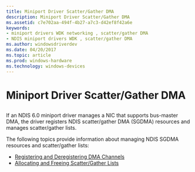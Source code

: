 ```yaml
---
title: Miniport Driver Scatter/Gather DMA
description: Miniport Driver Scatter/Gather DMA
ms.assetid: c7e702aa-494f-4b27-a7c3-d42ef8f42a6e
keywords:
- miniport drivers WDK networking , scatter/gather DMA
- NDIS miniport drivers WDK , scatter/gather DMA
ms.author: windowsdriverdev
ms.date: 04/20/2017
ms.topic: article
ms.prod: windows-hardware
ms.technology: windows-devices
---
```


# Miniport Driver Scatter/Gather DMA


## <a href="" id="ddk-scatter-gather-dma-ng"></a>


If an NDIS 6.0 miniport driver manages a NIC that supports bus-master DMA, the driver registers NDIS scatter/gather DMA (SGDMA) resources and manages scatter/gather lists.

The following topics provide information about managing NDIS SGDMA resources and scatter/gather lists:

-   [Registering and Deregistering DMA Channels](registering-and-deregistering-dma-channels.md)
-   [Allocating and Freeing Scatter/Gather Lists](allocating-and-freeing-scatter-gather-lists.md)

 

 





